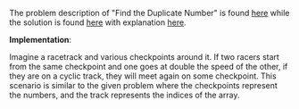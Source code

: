 The problem description of "Find the Duplicate Number" is found [here](https://leetcode.com/problems/find-the-duplicate-number/description/?envType=daily-question&envId=2023-09-19) while the solution is found [here](https://github.com/aurimas13/Solutions-To-Problems/blob/main/LeetCode/Python%20Solutions/Find%20the%20Duplicate%20Number/find.py) with explanation [here](https://leetcode.com/problems/find-the-duplicate-number/solutions/4062702/java-and-python-solutions-well-explained/).

**Implementation**:

Imagine a racetrack and various checkpoints around it. If two racers start from the same checkpoint and one goes at double the speed of the other, if they are on a cyclic track, they will meet again on some checkpoint. This scenario is similar to the given problem where the checkpoints represent the numbers, and the track represents the indices of the array.